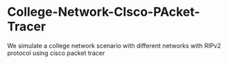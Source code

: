 # College-Network-CIsco-PAcket-Tracer
We simulate a college network scenario with different networks with RIPv2 protocol using cisco packet tracer
